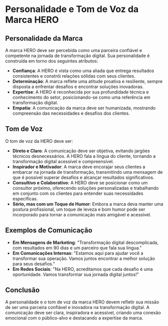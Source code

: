 # Personalidade e Tom de Voz da Marca HERO

## Personalidade da Marca

A marca HERO deve ser percebida como uma parceira confiável e competente na jornada de transformação digital. Sua personalidade é construída em torno dos seguintes atributos:

- **Confiança**: A HERO é vista como uma aliada que entrega resultados consistentes e constrói relações sólidas com seus clientes.
- **Determinação**: A marca reflete uma atitude proativa e resiliente, sempre disposta a enfrentar desafios e encontrar soluções inovadoras.
- **Expertise**: A HERO é reconhecida por sua profundidade técnica e conhecimento do setor, posicionando-se como uma referência em transformação digital.
- **Empatia**: A comunicação da marca deve ser humanizada, mostrando compreensão das necessidades e desafios dos clientes.

## Tom de Voz

O tom de voz da HERO deve ser:

- **Direto e Claro**: A comunicação deve ser objetiva, evitando jargões técnicos desnecessários. A HERO fala a língua do cliente, tornando a transformação digital acessível e compreensível.
- **Inspirador e Motivador**: A marca deve encorajar seus clientes a embarcar na jornada de transformação, transmitindo uma mensagem de que é possível superar desafios e alcançar resultados significativos.
- **Consultivo e Colaborativo**: A HERO deve se posicionar como um consultor próximo, oferecendo soluções personalizadas e trabalhando em conjunto com os clientes para entender suas necessidades específicas.
- **Sério, mas com um Toque de Humor**: Embora a marca deva manter uma postura profissional, um toque de leveza e bom humor pode ser incorporado para tornar a comunicação mais amigável e acessível.

## Exemplos de Comunicação

- **Em Mensagens de Marketing**: "Transformação digital descomplicada, com resultados em 90 dias e um parceiro que fala sua língua."
- **Em Comunicações Internas**: "Estamos aqui para ajudar você a transformar sua operação. Vamos juntos encontrar a melhor solução para seus desafios."
- **Em Redes Sociais**: "Na HERO, acreditamos que cada desafio é uma oportunidade. Vamos transformar sua jornada digital juntos!"

## Conclusão

A personalidade e o tom de voz da marca HERO devem refletir sua missão de ser uma parceira confiável e inovadora na transformação digital. A comunicação deve ser clara, inspiradora e acessível, criando uma conexão emocional com o público-alvo e destacando a expertise da marca.